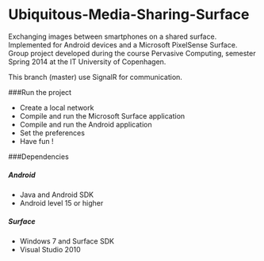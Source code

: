 Ubiquitous-Media-Sharing-Surface
================================

Exchanging images between smartphones on a shared surface. Implemented for Android devices and a Microsoft PixelSense Surface.   
Group project developed during the course Pervasive Computing, semester Spring 2014 at the IT University of Copenhagen.

This branch (master) use SignalR for communication.

###Run the project
* Create a local network
* Compile and run the Microsoft Surface application
* Compile and run the Android application
* Set the preferences
* Have fun !

###Dependencies
##### Android
* Java and Android SDK
* Android level 15 or higher

##### Surface
* Windows 7 and Surface SDK
* Visual Studio 2010
